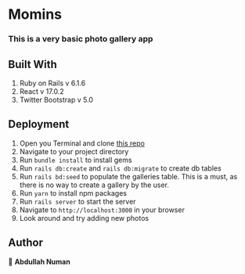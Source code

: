 # Momins

### This is a very basic photo gallery app

## Built With
1. Ruby on Rails v 6.1.6
2. React v 17.0.2
3. Twitter Bootstrap v 5.0

## Deployment

1. Open you Terminal and clone [this repo](https://github.com/anewman15/momins)
2. Navigate to your project directory
3. Run `bundle install` to install gems
4. Run `rails db:create` and `rails db:migrate` to create db tables
5. Run `rails bd:seed` to populate the galleries table. This is a must, as there is no way to create a gallery by the user.
6. Run `yarn` to install npm packages
7. Run `rails server` to start the server
8. Navigate to `http://localhost:3000` in your browser
9. Look around and try adding new photos

## Author
👤 **Abdullah Numan**
